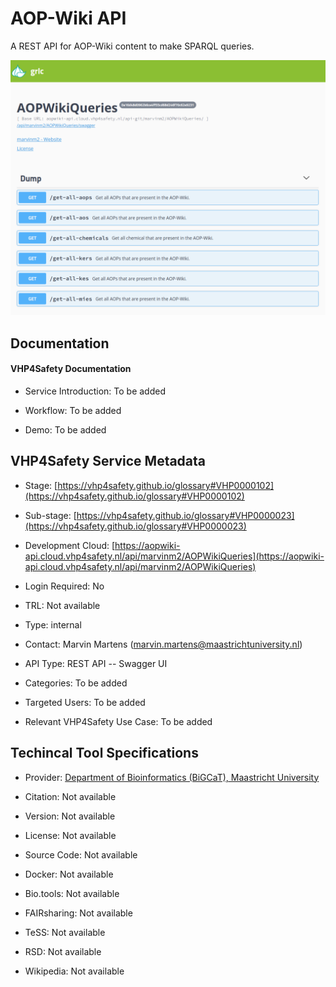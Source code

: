 # AOP-Wiki API

<!--- This file is autogenerated. Edit aopwikiapi.json to make changes in this page. --->

A REST API for AOP-Wiki content to make SPARQL queries.

![AOP-Wiki API logo](https://raw.githubusercontent.com/VHP4Safety/cloud/main/docs/service/aopwikiapi.png)

## Documentation

#### VHP4Safety Documentation

* Service Introduction: To be added

* Workflow: To be added

* Demo: To be added

<h4 id='tess-widget-materials-header'></h4>

<div id='tess-widget-materials-list' class='tess-widget tess-widget-list'></div>
<script>
  function initTeSSWidgets() {
    var query = 'aopwikiapi';
    if (query.trim() != '') {
      TessWidget.Materials(document.getElementById('tess-widget-materials-list'),
                           'SimpleList',
                           {
                             opts: {
                               enableSearch: false
                             },
                             params: {
                               pageSize: 5,
                               q: query
                             }
                           });
      document.getElementById('tess-widget-materials-header').innerHTML = 'Documentation from ELIXIR TeSS'
    }
}
</script>
<script async='' defer='' src='https://elixirtess.github.io/TeSS_widgets/components/js/tess-widget-standalone.js' onload='initTeSSWidgets()'></script>

<script>
async function loadGlossaryTerms() {
  try {
    // Fetch the TURTLE/OWL file
    const response = await fetch('/cloud/docs/resource/glossary.owl');
    const xmlText = await response.text();
    
    // Parse XML
    const parser = new DOMParser();
    const xmlDoc = parser.parseFromString(xmlText, 'text/xml');
    
    // Create a map to store term data
    const glossaryData = new Map();
    
    // Extract all RDF descriptions (entities) with their labels and descriptions
    const descriptions = xmlDoc.querySelectorAll('rdf\\:Description, Description');
    descriptions.forEach(desc => {
      const about = desc.getAttribute('rdf:about') || desc.getAttribute('about');
      if (about && about.includes('vhp4safety.github.io/glossary#')) {
        const label = desc.querySelector('rdfs\\:label, label')?.textContent?.trim();
        const description = desc.querySelector('dc\\:description, description')?.textContent?.trim();
        
        if (label) {
          // Store by both the full URL and just the fragment identifier
          const fragment = about.split('#')[1];
          glossaryData.set(about, {
            label: label,
            description: description || '',
            url: about
          });
          if (fragment) {
            glossaryData.set(fragment, {
              label: label,
              description: description || '',
              url: about
            });
          }
        }
      }
    });
    
    console.log('Loaded glossary terms:', glossaryData);
    
    // Process all elements with class 'glossary_term'
    const glossaryElements = document.querySelectorAll('.glossary_term');
    glossaryElements.forEach(element => {
      const anchor = element.querySelector('a');
      if (!anchor) return;

      const href = anchor.getAttribute('href').trim();
      // Try to find term data by exact URL match or fragment match
      let termData = glossaryData.get(href);
      if (!termData && href.includes('#')) {
        const fragment = href.split('#')[1];
        termData = glossaryData.get(fragment);
      }
      
      if (termData) {
        // Create the glossary info element
        const glossaryInfo = document.createElement('div');
        glossaryInfo.className = 'glossary-info';
        glossaryInfo.style.cssText = `
          background: #f8f9fa;
          border-left: 3px solid #007bff;
          padding: 8px 12px;
          margin: 8px 0;
          border-radius: 4px;
          font-size: 0.9em;
          line-height: 1.4;
        `;
        
        glossaryInfo.innerHTML = `
          <strong>${termData.label}</strong> <a href="${termData.url}" target="_blank" style="color: #007bff; text-decoration: none;">${termData.url}</a><br>
          ${termData.description}
        `;
        
        // Insert before the glossary term element
        element.parentNode.insertBefore(glossaryInfo, element);
      }
    });
    
  } catch (error) {
    console.warn('Could not load glossary terms:', error);
  }
}

// Load glossary terms when page is ready
if (document.readyState === 'loading') {
  document.addEventListener('DOMContentLoaded', loadGlossaryTerms);
} else {
  loadGlossaryTerms();
}
</script>

## VHP4Safety Service Metadata

* Stage: <span class="glossary_term">[https://vhp4safety.github.io/glossary#VHP0000102](https://vhp4safety.github.io/glossary#VHP0000102)</span>

* Sub-stage: <span class="glossary_term">[https://vhp4safety.github.io/glossary#VHP0000023](https://vhp4safety.github.io/glossary#VHP0000023)</span>

* Development Cloud: [https://aopwiki-api.cloud.vhp4safety.nl/api/marvinm2/AOPWikiQueries](https://aopwiki-api.cloud.vhp4safety.nl/api/marvinm2/AOPWikiQueries)

* Login Required: No

* TRL: Not available

* Type: internal

* Contact: Marvin Martens (marvin.martens@maastrichtuniversity.nl)

* API Type: REST API -- Swagger UI

* Categories: To be added

* Targeted Users: To be added

* Relevant VHP4Safety Use Case: To be added

## Techincal Tool Specifications

* Provider: [Department of Bioinformatics (BiGCaT), Maastricht University](https://www.maastrichtuniversity.nl/research/bioinformatics)

* Citation: Not available

* Version: Not available

* License: Not available

* Source Code: Not available

* Docker: Not available

* Bio.tools: Not available

* FAIRsharing: Not available

* TeSS: Not available

* RSD: Not available

* Wikipedia: Not available

<script type="application/ld+json">
  {
    "@context": "https://schema.org/",
    "@type": "SoftwareApplication",
    "http://purl.org/dc/terms/conformsTo": {
      "@type": "CreativeWork", "@id": "https://bioschemas.org/profiles/ComputationalTool/1.0-RELEASE"
    },
    "@id" : "https://vhp4safety.github.io/cloud/service/aopwikiapi",
    "name": "AOP-Wiki API",
    "description": "A REST API for AOP-Wiki content to make SPARQL queries.",
    "url": "https://aopwiki-api.cloud.vhp4safety.nl/api/marvinm2/AOPWikiQueries"
  }
</script>
